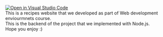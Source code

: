[![Open in Visual Studio Code](https://classroom.github.com/assets/open-in-vscode-c66648af7eb3fe8bc4f294546bfd86ef473780cde1dea487d3c4ff354943c9ae.svg)](https://classroom.github.com/online_ide?assignment_repo_id=7966313&assignment_repo_type=AssignmentRepo)
<br />
This is a recipes website that we developed as part of Web development enviourmnets course.
<br />
This is the backend of the project that we implemented with Node.js.
<br />
Hope you enjoy :)

